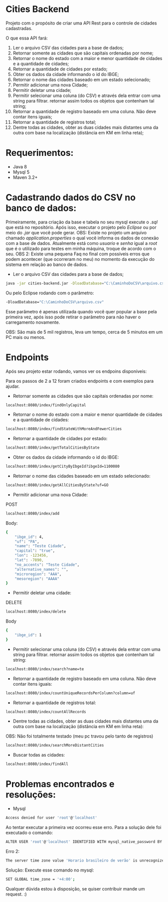 # Cities Backend


Projeto com o propósito de criar uma API Rest para o controle de cidades cadastradas.

O que essa API fará:

1. Ler o arquivo CSV das cidades para a base de dados;
2. Retornar somente as cidades que são capitais ordenadas por nome;
3. Retornar o nome do estado com a maior e menor quantidade de cidades e a
quantidade de cidades;
4. Retornar a quantidade de cidades por estado;
5. Obter os dados da cidade informando o id do IBGE;
6. Retornar o nome das cidades baseado em um estado selecionado;
7. Permitir adicionar uma nova Cidade;
8. Permitir deletar uma cidade;
9. Permitir selecionar uma coluna (do CSV) e através dela entrar com uma string para
filtrar. retornar assim todos os objetos que contenham tal string;
10. Retornar a quantidade de registro baseado em uma coluna. Não deve contar itens
iguais;
11. Retornar a quantidade de registros total;
12. Dentre todas as cidades, obter as duas cidades mais distantes uma da outra com base
na localização (distância em KM em linha reta);

# Requerimentos:

- Java 8
- Mysql 5
- Maven 3.2+

# Cadastrando dados do CSV no banco de dados:

Primeiramente, para criação da base e tabela no seu mysql execute o *.sql* que está no repositório.
Após isso, executar o projeto pelo *Eclipse* ou por meio do *.jar* que você pode gerar.
OBS: Existe no projeto um arquivo chamado *application.properties* o qual você informa os dados de conexão com a base de dados. Atualmente está como *usuario* e *senha* igual a *root* que é o utilizado para testes em minha máquina, troque de acordo com o seu.
OBS 2: Existe uma pequena Faq no final com possíveis erros que podem acontecer (que ocorreram no meu) no momento da execução do sistema em relação ao banco de dados.

 - Ler o arquivo CSV das cidades para a base de dados;

```sh
java -jar cities-backend.jar -DloadDatabase="C:\CaminhoDoCSV\arquivo.csv"
```
Ou pelo Eclipse rodando com o parâmetro:
```sh
-DloadDatabase="C:\CaminhoDoCSV\arquivo.csv"
```
Esse parâmetro é apenas utilizada quando você quer popular a base pela primeira vez, após isso pode retirar o parâmetro para não haver o carregamento novamente.

OBS: São mais de 5 mil registros, leva um tempo, cerca de 5 minutos em um PC mais ou menos.

# Endpoints

Após seu projeto estar rodando, vamos ver os endpoins disponíveis:

Para os passos de 2 a 12 foram criados endpoints e com exemplos para ajudar.

 - Retornar somente as cidades que são capitais ordenadas por nome:

```sh
localhost:8080/index/findOnlyCapital
```

 - Retornar o nome do estado com a maior e menor quantidade de cidades e a
quantidade de cidades:

```sh
localhost:8080/index/findStateWithMoreAndFewerCities
```

 - Retornar a quantidade de cidades por estado:

```sh
localhost:8080/index/getTotalCitiesByState
``` 
 
 - Obter os dados da cidade informando o id do IBGE:

```sh
localhost:8080/index/getCityByIbgeId?ibgeId=1100080
``` 

- Retornar o nome das cidades baseado em um estado selecionado:

```sh
localhost:8080/index/getAllCitiesByState?uf=GO
``` 

- Permitir adicionar uma nova Cidade:

POST
```sh
localhost:8080/index/add
``` 
Body:
```sh
{
	"ibge_id": 4,
	"uf": "PA",
	"name": "Teste Cidade",
	"capital": "true",
	"lon": -123456,
	"lat": -7890,
	"no_accents": "Teste Cidade",
	"alternative_names": "",
	"microregion": "AAA",
	"mesoregion": "AAAA"
}
``` 

- Permitir deletar uma cidade:

DELETE
```sh
localhost:8080/index/delete
``` 
Body
```sh
{
	"ibge_id": 1
}
``` 

- Permitir selecionar uma coluna (do CSV) e através dela entrar com uma string para
filtrar. retornar assim todos os objetos que contenham tal string:

```sh
localhost:8080/index/search?name=te
``` 

- Retornar a quantidade de registro baseado em uma coluna. Não deve contar itens
iguais:

```sh
localhost:8080/index/countUniqueRecordsPerColumn?column=uf
``` 

- Retornar a quantidade de registros total:

```sh
localhost:8080/index/countAllRecords
``` 

- Dentre todas as cidades, obter as duas cidades mais distantes uma da outra com base
na localização (distância em KM em linha reta):

OBS: Não foi totalmente testado (meu pc travou pelo tanto de registros)
```sh
localhost:8080/index/searchMoreDistantCities
``` 

- Buscar todas as cidades:

```sh
localhost:8080/index/findAll
``` 
# Problemas encontrados e resoluções:

 - Mysql
```sh
Access denied for user 'root'@'localhost'
``` 

Ao tentar executar a primeira vez ocorreu esse erro. 
Para a solução dele foi executado o comando:
```sh
ALTER USER 'root'@'localhost' IDENTIFIED WITH mysql_native_password BY 'root';
``` 

Erro 2:
```sh
The server time zone value 'Horario brasileiro de verão' is unrecognized or represents more than one time zone
```

Solução:
Execute esse comando no mysql:
```sh
SET GLOBAL time_zone = '+4:00';
```

Qualquer dúvida estou à disposição, se quiser contribuir mande um request. :)

